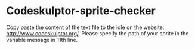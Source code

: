 # Codeskulptor-sprite-checker
Copy paste the content of the text file to the idle on the website: http://www.codeskulptor.org/. Please specify the path of your sprite in the variable message in 11th line.
